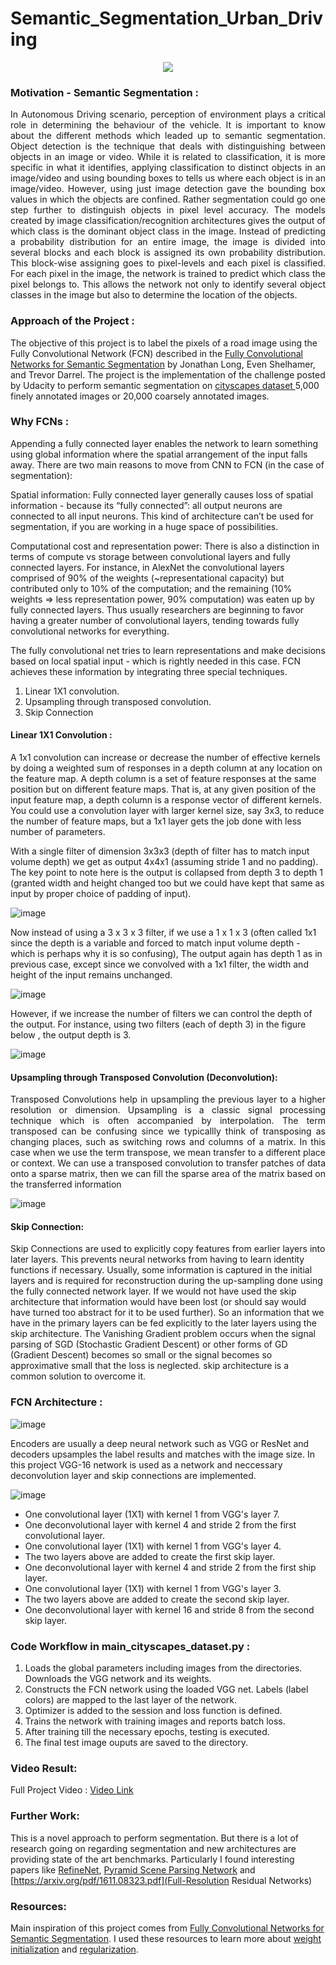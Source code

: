 # Semantic_Segmentation_Urban_Driving

<p align="center">
   <img src="https://user-images.githubusercontent.com/37708330/69022734-9108dc00-09bc-11ea-9f3a-2d9370b99524.gif">
 </p>


### Motivation - Semantic Segmentation :

<p align="justify">
In Autonomous Driving scenario, perception of environment plays a critical role in determining the behaviour of the vehicle. It is important to know about the different methods which leaded up to semantic segmentation. Object detection is the technique that deals with distinguishing between objects in an image or video. While it is related to classification, it is more specific in what it identifies, applying classification to distinct objects in an image/video and using bounding boxes to tells us where each object is in an image/video. However, using just image detection gave the bounding box values in which the objects are confined. Rather segmentation could go one step further to distinguish objects in pixel level accuracy. The models created by image classification/recognition architectures gives the output of which class is the dominant object class in the image. Instead of predicting a probability distribution for an entire image, the image is divided into several blocks and each block is assigned its own probability distribution. This block-wise assigning goes to pixel-levels and each pixel is classified. For each pixel in the image, the network is trained to predict which class the pixel belongs to. This allows the network not only to identify several object classes in the image but also to determine the location of the objects.

 </p>


### Approach of the Project :

The objective of this project is to label the pixels of a road image using the Fully Convolutional Network (FCN) described in the [Fully Convolutional Networks for Semantic Segmentation](https://people.eecs.berkeley.edu/~jonlong/long_shelhamer_fcn.pdf) by Jonathan Long, Even Shelhamer, and Trevor Darrel. The project is the implementation of the challenge posted by Udacity to perform semantic segmentation on <a href="https://www.cityscapes-dataset.com/" name="p2_code">cityscapes dataset </a> 5,000 finely annotated images or 20,000 coarsely annotated images.



### Why FCNs :
Appending a fully connected layer enables the network to learn something using global information where the spatial arrangement of the input falls away. There are two main reasons to move from CNN to FCN (in the case of segmentation):

Spatial information: Fully connected layer generally causes loss of spatial information - because its “fully connected”: all output neurons are connected to all input neurons. This kind of architecture can’t be used for segmentation, if you are working in a huge space of possibilities.

Computational cost and representation power: There is also a distinction in terms of compute vs storage between convolutional layers and fully connected layers. For instance, in AlexNet the convolutional layers comprised of 90% of the weights (~representational capacity) but contributed only to 10% of the computation; and the remaining (10% weights => less representation power, 90% computation) was eaten up by fully connected layers. Thus usually researchers are beginning to favor having a greater number of convolutional layers, tending towards fully convolutional networks for everything.

The fully convolutional net tries to learn representations and make decisions based on local spatial input - which is rightly needed in this case. FCN achieves these information by integrating three special techniques.

1. Linear 1X1 convolution.
2. Upsampling through transposed convolution.
3. Skip Connection

#### Linear 1X1 Convolution :

A 1x1 convolution can increase or decrease the number of effective kernels by doing a weighted sum of responses in a depth column at any location on the feature map. A depth column is a set of feature responses at the same position but on different feature maps. That is, at any given position of the input feature map, a depth column is a response vector of different kernels. You could use a convolution layer with larger kernel size, say 3x3, to reduce the number of feature maps, but a 1x1 layer gets the job done with less number of parameters.

With a single filter of dimension 3x3x3 (depth of filter has to match input volume depth) we get as output 4x4x1 (assuming stride 1 and no padding). The key point to note here is the output is collapsed from depth 3 to depth 1 (granted width and height changed too but we could have kept that same as input by proper choice of padding of input).

![image](https://user-images.githubusercontent.com/37708330/69010136-9b938900-095c-11ea-8eee-cadfbb248d50.png)


Now instead of using a 3 x 3 x 3 filter, if we use a 1 x 1 x 3 (often called 1x1 since the depth is a variable and forced to match input volume depth - which is perhaps why it is so confusing), The output again has depth 1 as in previous case, except since we convolved with a 1x1 filter, the width and height of the input remains unchanged.

![image](https://user-images.githubusercontent.com/37708330/69010144-b7972a80-095c-11ea-8e95-3c5fa7f068d7.png)

However, if we increase the number of filters we can control the depth of the output. For instance, using two filters (each of depth 3) in the figure below , the output depth is 3.

![image](https://user-images.githubusercontent.com/37708330/69010152-da294380-095c-11ea-90a0-7c3a54a42bf2.png)


#### Upsampling through Transposed Convolution (Deconvolution):

<p align="justify">
Transposed Convolutions help in upsampling the previous layer to a higher resolution or dimension. Upsampling is a classic signal processing technique which is often accompanied by interpolation. The term transposed can be confusing since we typicallly think of transposing as changing places, such as switching rows and columns of a matrix. In this case when we use the term transpose, we mean transfer to a different place or context. We can use a transposed convolution to transfer patches of data onto a sparse matrix, then we can fill the sparse area of the matrix based on the transferred information
 </p>

![image](https://user-images.githubusercontent.com/37708330/69010251-350f6a80-095e-11ea-8771-c0369c397f15.png)

#### Skip Connection:
<p align="justify">

Skip Connections are used to explicitly copy features from earlier layers into later layers. This prevents neural networks from having to learn identity functions if necessary. Usually, some information is captured in the initial layers and is required for reconstruction during the up-sampling done using the fully connected network layer. If we would not have used the skip architecture that information would have been lost (or should say would have turned too abstract for it to be used further). So an information that we have in the primary layers can be fed explicitly to the later layers using the skip architecture. The Vanishing Gradient problem occurs when the signal parsing of SGD (Stochastic Gradient Descent) or other forms of GD (Gradient Descent) becomes so small or the signal becomes so approximative small that the loss is neglected. skip architecture is a common solution to overcome it.
 </p>

### FCN Architecture :

![image](https://user-images.githubusercontent.com/37708330/69012142-cb4d8b80-0972-11ea-9944-23f41529eeef.png)


Encoders are usually a deep neural network such as VGG or ResNet and decoders upsamples the label results and matches with the image size. In this project VGG-16 network is used as a network and neccessary deconvolution layer and skip connections are implemented.

![image](https://user-images.githubusercontent.com/37708330/69011873-83793500-096f-11ea-95ab-5f637c02a2fb.png)

- One convolutional layer (1X1) with kernel 1 from VGG's layer 7.
- One deconvolutional layer with kernel 4 and stride 2 from the first convolutional layer.
- One convolutional layer (1X1) with kernel 1 from VGG's layer 4.
- The two layers above are added to create the first skip layer.
- One deconvolutional layer with kernel 4 and stride 2 from the first ship layer.
- One convolutional layer (1X1) with kernel 1 from VGG's layer 3.
- The two layers above are added to create the second skip layer.
- One deconvolutional layer with kernel 16 and stride 8 from the second skip layer.




### Code Workflow in main_cityscapes_dataset.py :

1. Loads the global parameters including images from the directories. Downloads the VGG network and its weights.
2. Constructs the FCN network using the loaded VGG net. Labels (label colors) are mapped to the last layer of the network.
3. Optimizer is added to the session and loss function is defined.
4. Trains the network with training images and reports batch loss.
5. After training till the necessary epochs, testing is executed.
6. The final test image ouputs are saved to the directory.

### Video Result:

Full Project Video : [Video Link](https://www.youtube.com/watch?v=cwzZaUdqGSU&feature=youtu.be)  

### Further Work:

This is a novel approach to perform segmentation. But there is a lot of research going on regarding segmentation and new architectures are providing state of the art benchmarks. Particularly I found interesting papers like [RefineNet](https://arxiv.org/pdf/1611.06612.pdf), [Pyramid Scene Parsing Network](https://arxiv.org/pdf/1612.01105.pdf) and [https://arxiv.org/pdf/1611.08323.pdf](Full-Resolution Residual Networks)

### Resources:
<p align="justify">

Main inspiration of this project comes from  [Fully Convolutional Networks for Semantic Segmentation](https://people.eecs.berkeley.edu/~jonlong/long_shelhamer_fcn.pdf). I used these resources to learn more about [weight initialization](http://cs231n.github.io/neural-networks-2/#init) and [regularization](http://cs231n.github.io/neural-networks-2/#reg).
 </p>
